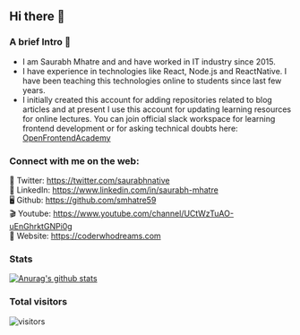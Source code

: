 ## Hi there 👋
### A brief Intro 🎩
-  I am Saurabh Mhatre and and have worked in IT industry since 2015. 
-  I have experience in technologies like React, Node.js and ReactNative. I have been teaching this technologies online to students since last few years.
-  I initially created this account for adding repositories related to blog articles and at present I use this account for updating learning resources for online lectures. You can join official slack workspace for learning frontend development or for asking technical doubts here: [OpenFrontendAcademy](https://join.slack.com/t/openfrontendacademy/shared_invite/zt-ifymruqp-P90tkp2qIfIpfhMfbFQ75w)

### Connect with me on the web:
🦜 Twitter: https://twitter.com/saurabhnative  
💼 LinkedIn: https://www.linkedin.com/in/saurabh-mhatre   
🖥 Github: https://github.com/smhatre59  
🎬 Youtube: https://www.youtube.com/channel/UCtWzTuAO-uEnGhrktGNPi0g  
📃 Website: https://coderwhodreams.com   

### Stats
[![Anurag's github stats](https://github-readme-stats.vercel.app/api?username=codeclassifiers)](https://github.com/anuraghazra/github-readme-stats)

### Total visitors
![visitors](https://visitor-badge.glitch.me/badge?page_id=page.id)
